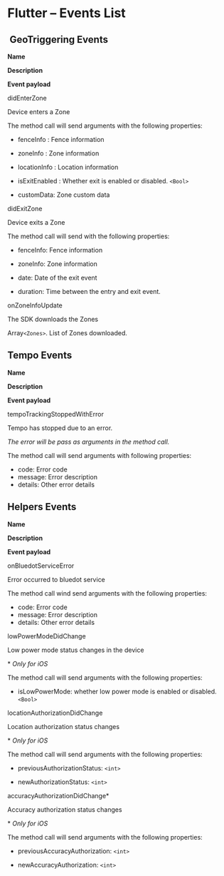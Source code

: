 Flutter – Events List
=====================

 GeoTriggering Events
---------------------

**Name**

**Description**

**Event payload**

didEnterZone

Device enters a Zone

The method call will send arguments with the following properties:

*   fenceInfo : Fence information

*   zoneInfo : Zone information

*   locationInfo : Location information

*   isExitEnabled : Whether exit is enabled or disabled. `<Bool>`

*   customData: Zone custom data

didExitZone

Device exits a Zone

The method call will send with the following properties:

*   fenceInfo: Fence information

*   zoneInfo: Zone information

*   date: Date of the exit event

*   duration: Time between the entry and exit event.

onZoneInfoUpdate

The SDK downloads the Zones

Array`<Zones>`. List of Zones downloaded. 

Tempo Events
------------

**Name**

**Description**

**Event payload**

tempoTrackingStoppedWithError

Tempo has stopped due to an error. 

_The error will be pass as arguments in the method call._

The method call will send arguments with following properties:

*   code: Error code
*   message: Error description
*   details: Other error details

Helpers Events
--------------

**Name**

**Description**

**Event payload**

onBluedotServiceError

Error occurred to bluedot service

The method call wind send arguments with the following properties:

*   code: Error code
*   message: Error description
*   details: Other error details

lowPowerModeDidChange

Low power mode status changes in the device

\* _Only for iOS_

The method call will send arguments with the following properties:

*   isLowPowerMode: whether low power mode is enabled or disabled. `<Bool>`

locationAuthorizationDidChange

Location authorization status changes

\* _Only for iOS_

The method call will send arguments with the following properties:

*   previousAuthorizationStatus: `<int>`

*   newAuthorizationStatus: `<int>`

accuracyAuthorizationDidChange\* 

Accuracy authorization status changes

\* _Only for iOS_

The method call will send arguments with the following properties:

*   previousAccuracyAuthorization: `<int>`

*   newAccuracyAuthorization: `<int>`